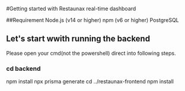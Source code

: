 #Getting started with Restaunax real-time dashboard

##Requirement
Node.js (v14 or higher)
npm (v6 or higher)
PostgreSQL



## Let's start wwith running the backend
Please open your cmd(not the powershell) direct into following steps.
### cd backend
npm install
npx prisma generate
cd ../restaunax-frontend
npm install


